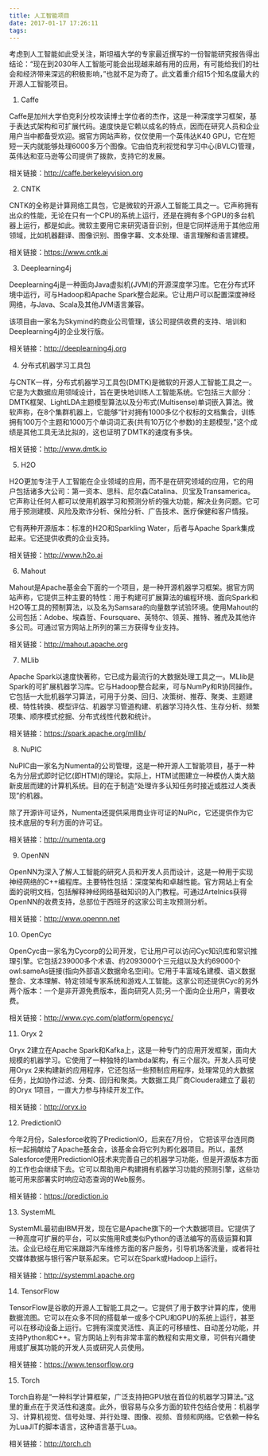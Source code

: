 ```yaml
---
title: 人工智能项目
date: 2017-01-17 17:26:11
tags:
---
```

考虑到人工智能如此受关注，斯坦福大学的专家最近撰写的一份智能研究报告得出结论：“现在到2030年人工智能可能会出现越来越有用的应用，有可能给我们的社会和经济带来深远的积极影响，”也就不足为奇了。此文着重介绍15个知名度最大的开源人工智能项目。

1. Caffe

Caffe是加州大学伯克利分校攻读博士学位者的杰作，这是一种深度学习框架，基于表达式架构和可扩展代码。速度快是它赖以成名的特点，因而在研究人员和企业用户当中都备受欢迎。据官方网站声称，仅仅使用一个英伟达K40 GPU，它在短短一天内就能够处理6000多万个图像。它由伯克利视觉和学习中心(BVLC)管理，英伟达和亚马逊等公司提供了拨款，支持它的发展。

相关链接：http://caffe.berkeleyvision.org

2. CNTK

CNTK的全称是计算网络工具包，它是微软的开源人工智能工具之一。它声称拥有出众的性能，无论在只有一个CPU的系统上运行，还是在拥有多个GPU的多台机器上运行，都是如此。微软主要用它来研究语音识别，但是它同样适用于其他应用领域，比如机器翻译、图像识别、图像字幕、文本处理、语言理解和语言建模。

相关链接：https://www.cntk.ai

3. Deeplearning4j

Deeplearning4j是一种面向Java虚拟机(JVM)的开源深度学习库。它在分布式环境中运行，可与Hadoop和Apache Spark整合起来。它让用户可以配置深度神经网络，与Java、Scala及其他JVM语言兼容。

该项目由一家名为Skymind的商业公司管理，该公司提供收费的支持、培训和Deeplearning4j的企业发行版。

相关链接：http://deeplearning4j.org

4. 分布式机器学习工具包

与CNTK一样，分布式机器学习工具包(DMTK)是微软的开源人工智能工具之一。它是为大数据应用领域设计，旨在更快地训练人工智能系统。它包括三大部分：DMTK框架、LightLDA主题模型算法以及分布式(Multisense)单词嵌入算法。微软声称，在8个集群机器上，它能够“针对拥有1000多亿个权标的文档集合，训练拥有100万个主题和1000万个单词词汇表(共有10万亿个参数)的主题模型，”这个成绩是其他工具无法比拟的，这也证明了DMTK的速度有多快。

相关链接：http://www.dmtk.io

5. H2O

H2O更加专注于人工智能在企业领域的应用，而不是在研究领域的应用，它的用户包括诸多大公司：第一资本、思科、尼尔森Catalina、贝宝及Transamerica。它声称让任何人都可以使用机器学习和预测分析的强大功能，解决业务问题。它可用于预测建模、风险及欺诈分析、保险分析、广告技术、医疗保健和客户情报。

它有两种开源版本：标准的H2O和Sparkling Water，后者与Apache Spark集成起来。它还提供收费的企业支持。

相关链接：http://www.h2o.ai

6.  Mahout

Mahout是Apache基金会下面的一个项目，是一种开源机器学习框架。据官方网站声称，它提供三种主要的特性：用于构建可扩展算法的编程环境、面向Spark和H2O等工具的预制算法，以及名为Samsara的向量数学试验环境。使用Mahout的公司包括：Adobe、埃森哲、Foursquare、英特尔、领英、推特、雅虎及其他许多公司。可通过官方网站上所列的第三方获得专业支持。

相关链接：http://mahout.apache.org

7. MLlib

Apache Spark以速度快著称，它已成为最流行的大数据处理工具之一。MLlib是Spark的可扩展机器学习库。它与Hadoop整合起来，可与NumPy和R协同操作。它包括一大批机器学习算法，可用于分类、回归、决策树、推荐、聚类、主题建模、特性转换、模型评估、机器学习管道构建、机器学习持久性、生存分析、频繁项集、顺序模式挖掘、分布式线性代数和统计。

相关链接：https://spark.apache.org/mllib/

8. NuPIC

NuPIC由一家名为Numenta的公司管理，这是一种开源人工智能项目，基于一种名为分层式即时记忆(即HTM)的理论。实际上，HTM试图建立一种模仿人类大脑新皮层而建的计算机系统。目的在于制造“处理许多认知任务时接近或胜过人类表现”的机器。

除了开源许可证外，Numenta还提供采用商业许可证的NuPic，它还提供作为它技术底层的专利方面的许可证。

相关链接：http://numenta.org

9. OpenNN

OpenNN为深入了解人工智能的研究人员和开发人员而设计，这是一种用于实现神经网络的C++编程库。主要特性包括：深度架构和卓越性能。官方网站上有全面的说明文档，包括解释神经网络基础知识的入门教程。可通过Artelnics获得OpenNN的收费支持，总部位于西班牙的这家公司主攻预测分析。

相关链接：http://www.opennn.net

10. OpenCyc

OpenCyc由一家名为Cycorp的公司开发，它让用户可以访问Cyc知识库和常识推理引擎。它包括239000多个术语、约2093000个三元组以及大约69000个owl:sameAs链接(指向外部语义数据命名空间)。它用于丰富域名建模、语义数据整合、文本理解、特定领域专家系统和游戏人工智能。这家公司还提供Cyc的另外两个版本：一个是非开源免费版本，面向研究人员;另一个面向企业用户，需要收费。

相关链接：http://www.cyc.com/platform/opencyc/

11. Oryx 2

Oryx 2建立在Apache Spark和Kafka上，这是一种专门的应用开发框架，面向大规模的机器学习。它使用了一种独特的lambda架构，有三个层次。开发人员可使用Oryx 2来构建新的应用程序，它还包括一些预制应用程序，处理常见的大数据任务，比如协作过滤、分类、回归和聚类。大数据工具厂商Cloudera建立了最初的Oryx 1项目，一直大力参与持续开发工作。

相关链接：http://oryx.io

12. PredictionIO

今年2月份，Salesforce收购了PredictionIO，后来在7月份， 它把该平台连同商标一起捐献给了Apache基金会，该基金会将它列为孵化器项目。所以，虽然Salesforce使用PredictionIO技术来完善自己的机器学习功能，但是开源版本方面的工作也会继续下去。它可以帮助用户构建拥有机器学习功能的预测引擎，这些功能可用来部署实时响应动态查询的Web服务。

相关链接：https://prediction.io

13. SystemML

SystemML最初由IBM开发，现在它是Apache旗下的一个大数据项目。它提供了一种高度可扩展的平台，可以实施用R或类似Python的语法编写的高级运算和算法。企业已经在用它来跟踪汽车维修方面的客户服务，引导机场客流量，或者将社交媒体数据与银行客户联系起来。它可以在Spark或Hadoop上运行。

相关链接：http://systemml.apache.org

14. TensorFlow

TensorFlow是谷歌的开源人工智能工具之一。它提供了用于数字计算的库，使用数据流图。它可以在众多不同的搭载单一或多个CPU和GPU的系统上运行，甚至可以在移动设备上运行。它拥有深度灵活性、真正的可移植性、自动差分功能，并支持Python和C++。官方网站上列有非常丰富的教程和实用文章，可供有兴趣使用或扩展其功能的开发人员或研究人员使用。

相关链接：https://www.tensorflow.org

15. Torch

Torch自称是“一种科学计算框架，广泛支持把GPU放在首位的机器学习算法。”这里的重点在于灵活性和速度。此外，很容易与众多方面的软件包结合使用：机器学习、计算机视觉、信号处理、并行处理、图像、视频、音频和网络。它依赖一种名为LuaJIT的脚本语言，这种语言基于Lua。

相关链接：http://torch.ch


